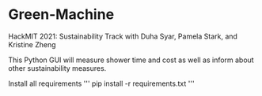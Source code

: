 # Green-Machine
HackMIT 2021: Sustainability Track with Duha Syar, Pamela Stark, and Kristine Zheng

This Python GUI will measure shower time and cost as well as inform about other sustainability measures. 

Install all requirements
'''
pip install -r requirements.txt
'''
